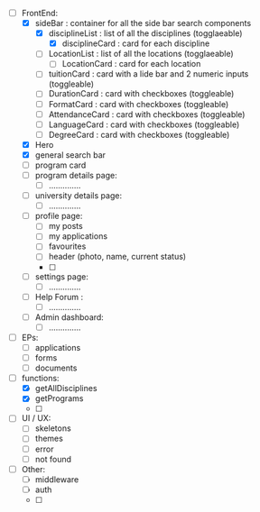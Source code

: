 

- [ ] FrontEnd: 
  - [x] sideBar : container for all the side bar search components
    - [x] disciplineList : list of all the disciplines (togglaeable)
      - [x] disciplineCard : card for each discipline
    - [ ] LocationList : list of all the locations (togglaeable)
      - [ ] LocationCard : card for each location 
    - [ ] tuitionCard : card with a lide bar and 2 numeric inputs (toggleable)
    - [ ] DurationCard : card with checkboxes (toggleable)
    - [ ] FormatCard : card with checkboxes (toggleable)
    - [ ] AttendanceCard : card with checkboxes (toggleable)
    - [ ] LanguageCard : card with checkboxes (toggleable)
    - [ ] DegreeCard : card with checkboxes (toggleable)
  - [x] Hero 
  - [x] general search bar
  - [ ] program card 
  - [ ] program details page: 
    - [ ] .............. 
  - [ ] university details page: 
    - [ ] ..............
  - [ ] profile page: 
    - [ ] my posts
    - [ ] my applications 
    - [ ] favourites 
    - [ ] header (photo, name, current status)
    - [ ] 
  - [ ] settings page:
    - [ ] ..............
  - [ ] Help Forum :
    - [ ] ..............
  - [ ] Admin dashboard: 
    - [ ] ..............
  
- [ ] EPs: 
  - [ ] applications
  - [ ] forms 
  - [ ] documents
- [ ] functions: 
  - [x] getAllDisciplines
  - [x] getPrograms
  - [ ] 

- [ ] UI / UX:
  - [ ] skeletons 
  - [ ] themes
  - [ ] error 
  - [ ] not found 
  
- [ ] Other: 
  - [ ] middleware 
  - [ ] auth
  - [ ] 


